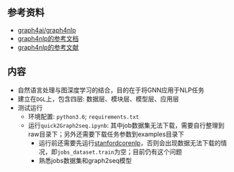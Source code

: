 ## 参考资料
- [graph4ai/graph4nlp](https://github.com/graph4ai/graph4nlp)
- [graph4nlp的参考文档](http://saizhuo.wang/g4nlp/index.html)
- [graph4nlp的参考文献](https://github.com/graph4ai/graph4nlp_literature)

## 内容
- 自然语言处理与图深度学习的结合，目的在于将GNN应用于NLP任务
- 建立在`DGL`上，包含四层: 数据层、模块层、模型层、应用层
- 测试运行
	- 环境配置: `python3.6`; `requirements.txt`
	- 运行`quick2Graph2seq.ipynb`: 其中job数据集无法下载，需要自行整理到raw目录下；另外还需要下载任务参数到examples目录下
		- 运行前还需要先运行[stanfordcorenlp](https://stanfordnlp.github.io/CoreNLP/download.html)，否则会出现数据无法下载的情况，即`jobs_dataset.train`为空；目前仍有这个问题
		- 熟悉jobs数据集和graph2seq模型